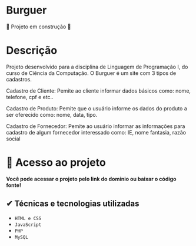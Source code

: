 # Burguer

:construction: Projeto em construção :construction:

# Descrição

<p>Projeto desenvolvido para a disciplina de Linguagem de Programação I, do curso de Ciência da Computação. O Burguer é um site com
3 tipos de cadastros.</p>

<p>Cadastro de Cliente: Pemite ao cliente informar dados básicos como: nome, telefone, cpf e etc..</p>
<p>Cadastro de Produto: Pemite que o usuário informe os dados do produto a ser oferecido como: nome, data, tipo.</p>
<p>Cadastro de Fornecedor: Pemite ao usuário informar as informações para cadastro de algum fornecedor interessado como: IE, nome fantasia, razão social</p>

# 📁 Acesso ao projeto

**Você pode acessar o projeto pelo link do dominio ou baixar o código fonte!**

## ✔ Técnicas e tecnologias utilizadas

- `HTML e CSS`
- `JavaScript`
- `PHP`
- `MySQL`
